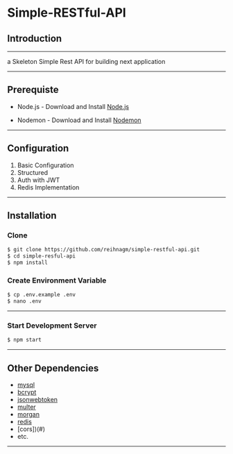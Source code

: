 # Simple-RESTful-API

## Introduction 

---

a Skeleton Simple Rest API for building next application  

---

## Prerequiste

- Node.js - Download and Install [Node.js](https://nodejs.org/en/) 

- Nodemon - Download and Install [Nodemon](https://nodemon.io/)

---

## Configuration

<ol>
  <li>Basic Configuration</li>
  <li>Structured</li>
  <li>Auth with JWT</li>
  <li>Redis Implementation</li>
</ol>

---

## Installation

### Clone

```bash
$ git clone https://github.com/reihnagm/simple-restful-api.git
$ cd simple-resful-api
$ npm install
```

### Create Environment Variable
```bash
$ cp .env.example .env
$ nano .env
```

---
### Start Development Server
```bash
$ npm start
```
---

## Other Dependencies

- [mysql](#)
- [bcrypt](#)
- [jsonwebtoken](#)
- [multer](#)
- [morgan](#)
- [redis](#)
- [cors])(#)
- etc.

---